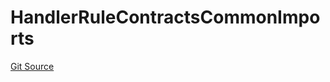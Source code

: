 # HandlerRuleContractsCommonImports
[Git Source](https://github.com/thrackle-io/tron/blob/bbc344dde218df220c4305ef421070eaa38c5cad/src/client/token/handler/ruleContracts/HandlerRuleContractsCommonImports.sol)


